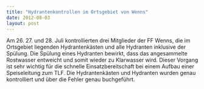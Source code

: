 ```yaml
---
title: "Hydrantenkontrollen im Ortsgebiet von Wenns"
date: 2012-08-03
layout: post
---
```


Am 26. 27. und 28. Juli kontrollierten drei Mitglieder der FF Wenns, die im Ortsgebiet liegenden Hydrantenkästen und alle Hydranten inklusive der Spülung. Die Spülung eines Hydranten bewirkt, dass das angesammelte Rostwasser entweicht und somit wieder zu Klarwasser wird. Dieser Vorgang ist sehr wichtig für die schnelle Einsatzbereitschaft bei einem Aufbau einer Speiseleitung zum TLF. Die Hydrantenkästen und Hydranten wurden genau kontrolliert und über die Fehler genau buchgeführt.